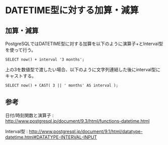 ﻿# DATETIME型に対する加算・減算

## 加算・減算
PostgreSQLではDATETIME型に対する加算を以下のように演算子+とInterval型を使って行う。

```clike
SELECT now() + interval '3 months';
```

上の3を数値型で渡したい場合、以下のように文字列連結した後にinterval型にキャストする。

```clike
SELECT now() + CAST( 3 || ' months' AS interval );
```

## 参考

日付/時刻関数と演算子 
: http://www.postgresql.jp/document/9.3/html/functions-datetime.html

Interval型 
: http://www.postgresql.jp/document/9.1/html/datatype-datetime.html#DATATYPE-INTERVAL-INPUT
